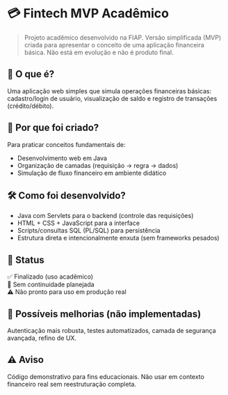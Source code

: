 # 💳 Fintech MVP Acadêmico

> Projeto acadêmico desenvolvido na FIAP. Versão simplificada (MVP) criada para apresentar o conceito de uma aplicação financeira básica. Não está em evolução e não é produto final.

## 🧠 O que é?
Uma aplicação web simples que simula operações financeiras básicas: cadastro/login de usuário, visualização de saldo e registro de transações (crédito/débito).

## 🎯 Por que foi criado?
Para praticar conceitos fundamentais de:
- Desenvolvimento web em Java
- Organização de camadas (requisição → regra → dados)
- Simulação de fluxo financeiro em ambiente didático

## 🛠 Como foi desenvolvido?
- Java com Servlets para o backend (controle das requisições)
- HTML + CSS + JavaScript para a interface
- Scripts/consultas SQL (PL/SQL) para persistência
- Estrutura direta e intencionalmente enxuta (sem frameworks pesados)

## 📌 Status
✅ Finalizado (uso acadêmico)  
🛑 Sem continuidade planejada  
⚠️ Não pronto para uso em produção real


## 🚀 Possíveis melhorias (não implementadas)
Autenticação mais robusta, testes automatizados, camada de segurança avançada, refino de UX.

## ⚠️ Aviso
Código demonstrativo para fins educacionais. Não usar em contexto financeiro real sem reestruturação completa.
